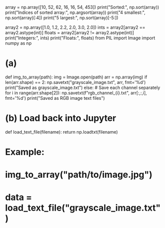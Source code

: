 array = np.array([10, 52, 62, 16, 16, 54, 453])
print("Sorted:", np.sort(array))
print("Indices of sorted array:", np.argsort(array))
print("4 smallest:", np.sort(array)[:4])
print("5 largest:", np.sort(array)[-5:])

array2 = np.array([1.0, 1.2, 2.2, 2.0, 3.0, 2.0])
ints = array2[array2 == array2.astype(int)]
floats = array2[array2 != array2.astype(int)]
print("Integers:", ints)
print("Floats:", floats)
from PIL import Image
import numpy as np

# (a)
def img_to_array(path):
    img = Image.open(path)
    arr = np.array(img)
    if len(arr.shape) == 2:
        np.savetxt("grayscale_image.txt", arr, fmt='%d')
        print("Saved as grayscale_image.txt")
    else:
        # Save each channel separately
        for i in range(arr.shape[2]):
            np.savetxt(f"rgb_channel_{i}.txt", arr[:,:,i], fmt='%d')
        print("Saved as RGB image text files")

# (b) Load back into Jupyter
def load_text_file(filename):
    return np.loadtxt(filename)

# Example:
# img_to_array("path/to/image.jpg")
# data = load_text_file("grayscale_image.txt")

